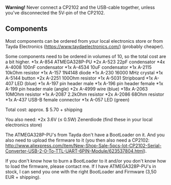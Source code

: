 ﻿**Warning!**
Never connect a CP2102 and the USB-cable together,
unless you've disconnected the 5V-pin of the CP2102.

Components
----------

Most components can be ordered from your local electronics store or from Tayda Electronics (https://www.taydaelectronics.com/) (probably cheaper).

Some components need to be ordered in volumes of 10, so the total cost are a bit higher.
*1x  A-854	ATMEGA328P-PU
*2x  A-523	22pF condensator
*4x  A-4008	100nF condensator
*1x  A-4534	10uF condensator
*1x  A-2115	10kOhm resistor
*1x  A-157	1N4148 diode
*1x  A-230	16000 MHz crystal
*1x  A-5144	button
*2x  A-2251	100Ohm resistor
*1x  A-5031	Stripboard
*1x  A-407	LED (blue)
*1x  A-197	pin header male
*1x  A-196	pin header female
*1x  A-199	pin header male (angle)
*2x  A-4999	wire (blue)
*18x A-2063	10MOhm resistor
*1x  A-2087	2.2kOhm resistor
*2x  A-2086	68Ohm resistor
*1x  A-437	USB-B female connector
*1x  A-057	LED (green)

Total cost: approx. $ 5.70 + shipping

You also need:
*2x 		3.6V (≤ 0.5W) Zenerdiode (find these in your local electronics store)


The ATMEGA328P-PU's from Tayda don't have a BootLoader on it.
And you also need to upload the firmware to it (you then also need a CP2102: http://www.aliexpress.com/item/New-Shop-Sale-5pcs-lot-CP2102-Serial-Converter-USB-2-0-To-TTL-UART-6PIN-Module/623537804.html).

If you don't know how to burn a BootLoader to it and/or you don't know how to load the firmware, please contact me. If I have ATMEGA328P-PU's in stock, I can send you one with the right BootLoader and Firmware (3,50 EUR + shipping).

